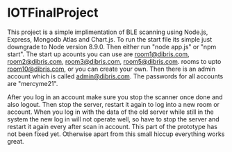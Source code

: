 # IOTFinalProject
This project is a simple implimentation of BLE scanning using Node.js, Express, Mongodb Atlas and Chart.js. To run the start file its simple just downgrade to
Node version 8.9.0. Then either run "node app.js" or "npm start". The start up acounts you can use are room1@dibris.com, room2@dibris.com, room3@dibris.com, room5@dibris.com.
rooms to upto room10@dibris.com, or you can create your own. Then there is an admin account which is called admin@dibris.com. The passwords for all accounts are "mercyme21". 

After you log in an account make sure you stop the scanner once done and also logout. Then stop the server, restart it again to log into a new room or account. When
you log in with the data of the old server while still in the system the new log in will not operate well, so have to stop the server and restart it again every after scan in account. 
This part of the prototype has not been fixed yet. Otherwise apart from this small hiccup everything works great.   
